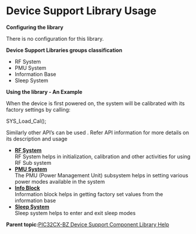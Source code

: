 # Device Support Library Usage

**Configuring the library**

There is no configuration for this library.

**Device Support Libraries groups classification**

-   RF System
-   PMU System
-   Information Base
-   Sleep System

**Using the library - An Example**

When the device is first powered on, the system will be calibrated with its factory settings by calling:

SYS\_Load\_Cal\(\);

Similarly other API’s can be used . Refer API information for more details on its description and usage

-   **[RF System](GUID-EDAF833A-65A8-4C17-8178-AB52010F5638.md)**  
RF System helps in initialization, calibration and other activities for using RF Sub system
-   **[PMU System](GUID-4F3FCED2-8D39-4756-838A-1248B8A619A4.md)**  
The PMU \(Power Management Unit\) subsystem helps in setting various power modes available in the system
-   **[Info Block](GUID-96F08F37-E558-49D3-9B97-9A086896263A.md)**  
Information block helps in getting factory set values from the information base
-   **[Sleep System](GUID-BBF940E8-361C-4418-AA6E-7E55FE94DD87.md)**  
Sleep system helps to enter and exit sleep modes

**Parent topic:**[PIC32CX-BZ Device Support Component Library Help](GUID-2167300F-6A96-440E-83CA-FC9C0C259914.md)

